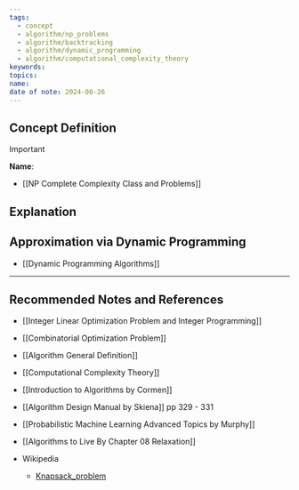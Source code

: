 ```yaml
---
tags:
  - concept
  - algorithm/np_problems
  - algorithm/backtracking
  - algorithm/dynamic_programming
  - algorithm/computational_complexity_theory
keywords: 
topics: 
name: 
date of note: 2024-08-26
---
```


## Concept Definition

>[!important]
>**Name**: 




- [[NP Complete Complexity Class and Problems]]

## Explanation


## Approximation via Dynamic Programming

- [[Dynamic Programming Algorithms]]




-----------
##  Recommended Notes and References

- [[Integer Linear Optimization Problem and Integer Programming]]
- [[Combinatorial Optimization Problem]]
- [[Algorithm General Definition]]
- [[Computational Complexity Theory]]


- [[Introduction to Algorithms by Cormen]]
- [[Algorithm Design Manual by Skiena]] pp 329  - 331
- [[Probabilistic Machine Learning Advanced Topics by Murphy]]


- [[Algorithms to Live By Chapter 08 Relaxation]]
- Wikipedia
	- [Knapsack_problem](https://en.wikipedia.org/wiki/Knapsack_problem)